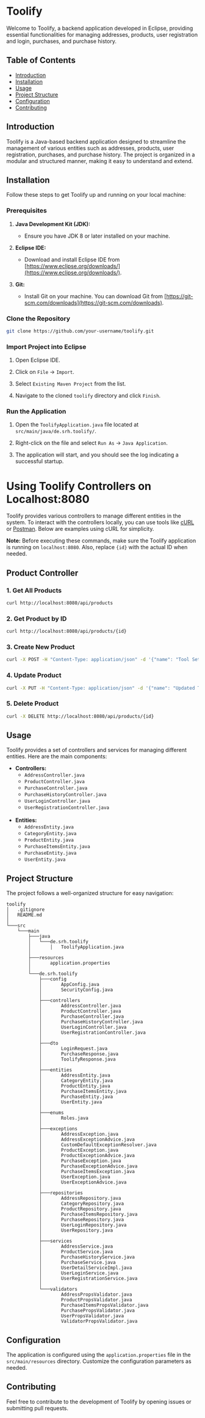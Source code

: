 # Toolify

Welcome to Toolify, a backend application developed in Eclipse, providing essential functionalities for managing addresses, products, user registration and login, purchases, and purchase history.

## Table of Contents

- [Introduction](#introduction)
- [Installation](#installation)
- [Usage](#usage)
- [Project Structure](#project-structure)
- [Configuration](#configuration)
- [Contributing](#contributing)

## Introduction

Toolify is a Java-based backend application designed to streamline the management of various entities such as addresses, products, user registration, purchases, and purchase history. The project is organized in a modular and structured manner, making it easy to understand and extend.

## Installation

Follow these steps to get Toolify up and running on your local machine:

### Prerequisites

1. **Java Development Kit (JDK):**
   - Ensure you have JDK 8 or later installed on your machine.

2. **Eclipse IDE:**
   - Download and install Eclipse IDE from [https://www.eclipse.org/downloads/](https://www.eclipse.org/downloads/).

3. **Git:**
   - Install Git on your machine. You can download Git from [https://git-scm.com/downloads](https://git-scm.com/downloads).

### Clone the Repository

```bash
git clone https://github.com/your-username/toolify.git
```

### Import Project into Eclipse

1. Open Eclipse IDE.

2. Click on `File` -> `Import`.

3. Select `Existing Maven Project` from the list.

4. Navigate to the cloned `toolify` directory and click `Finish`.

### Run the Application

1. Open the `ToolifyApplication.java` file located at `src/main/java/de.srh.toolify/`.

2. Right-click on the file and select `Run As` -> `Java Application`.

3. The application will start, and you should see the log indicating a successful startup.

# Using Toolify Controllers on Localhost:8080

Toolify provides various controllers to manage different entities in the system. To interact with the controllers locally, you can use tools like [cURL](https://curl.se/) or [Postman](https://www.postman.com/). Below are examples using cURL for simplicity.

**Note:** Before executing these commands, make sure the Toolify application is running on `localhost:8080`. Also, replace `{id}` with the actual ID when needed.

## Product Controller

### 1. Get All Products

```bash
curl http://localhost:8080/api/products
```

### 2. Get Product by ID

```bash
curl http://localhost:8080/api/products/{id}
```

### 3. Create New Product

```bash
curl -X POST -H "Content-Type: application/json" -d '{"name": "Tool Set", "price": 49.99, "category": "Hand Tools"}' http://localhost:8080/api/products
```

### 4. Update Product

```bash
curl -X PUT -H "Content-Type: application/json" -d '{"name": "Updated Tool Set", "price": 59.99, "category": "Power Tools"}' http://localhost:8080/api/products/{id}
```

### 5. Delete Product

```bash
curl -X DELETE http://localhost:8080/api/products/{id}
```

## Usage

Toolify provides a set of controllers and services for managing different entities. Here are the main components:

- **Controllers:**
  - `AddressController.java`
  - `ProductController.java`
  - `PurchaseController.java`
  - `PurchaseHistoryController.java`
  - `UserLoginController.java`
  - `UserRegistrationController.java`
<br><br>
- **Entities:**
  - `AddressEntity.java`
  - `CategoryEntity.java`
  - `ProductEntity.java`
  - `PurchaseItemsEntity.java`
  - `PurchaseEntity.java`
  - `UserEntity.java`

## Project Structure

The project follows a well-organized structure for easy navigation:

```
toolify
│   .gitignore
│   README.md
│
└───src
    └───main
        ├───java
        │   └───de.srh.toolify
        │       │   ToolifyApplication.java
        │
        ├───resources
        │       application.properties
        │
        └───de.srh.toolify
            ├───config
            │       AppConfig.java
            │       SecurityConfig.java
            │
            ├───controllers
            │       AddressController.java
            │       ProductController.java
            │       PurchaseController.java
            │       PurchaseHistoryController.java
            │       UserLoginController.java
            │       UserRegistrationController.java
            │
            ├───dto
            │       LoginRequest.java
            │       PurchaseResponse.java
            │       ToolifyResponse.java
            │
            ├───entities
            │       AddressEntity.java
            │       CategoryEntity.java
            │       ProductEntity.java
            │       PurchaseItemsEntity.java
            │       PurchaseEntity.java
            │       UserEntity.java
            │
            ├───enums
            │       Roles.java
            │
            ├───exceptions
            │       AddressException.java
            │       AddressExceptionAdvice.java
            │       CustomDefaultExceptionResolver.java
            │       ProductException.java
            │       ProductExceptionAdvice.java
            │       PurchaseException.java
            │       PurchaseExceptionAdvice.java
            │       PurchaseItemsException.java
            │       UserException.java
            │       UserExceptionAdvice.java
            │
            ├───repositories
            │       AddressRepository.java
            │       CategoryRepository.java
            │       ProductRepository.java
            │       PurchaseItemsRepository.java
            │       PurchaseRepository.java
            │       UserLoginRepository.java
            │       UserRepository.java
            │
            ├───services
            │       AddressService.java
            │       ProductService.java
            │       PurchaseHistoryService.java
            │       PurchaseService.java
            │       UserDetailServiceImpl.java
            │       UserLoginService.java
            │       UserRegistrationService.java
            │
            └───validators
                    AddressPropsValidator.java
                    ProductPropsValidator.java
                    PurchaseItemsPropsValidator.java
                    PurchasePropsValidator.java
                    UserPropsValidator.java
                    ValidatorPropsValidator.java
```

## Configuration

The application is configured using the `application.properties` file in the `src/main/resources` directory. Customize the configuration parameters as needed.

## Contributing

Feel free to contribute to the development of Toolify by opening issues or submitting pull requests.

